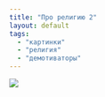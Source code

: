 ```yaml
---
title: "Про религию 2"
layout: default 
tags:
  - "картинки"
  - "религия"
  - "демотиваторы"
---
```

[![](http://www.demotivation.ru/thumbs/20090322/ec035yemzneu.jpg)](http://www.demotivation.ru/ec035yemzneupic.html)
